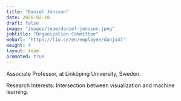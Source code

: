 ```yaml
---
title: "Daniel Jönsson"
date: 2020-02-10
draft: false
image: "images/team/daniel-jonsson.jpeg"
jobtitle: "Organization Committee"
weburl: "https://liu.se/en/employee/danjo37"
weight: 4
layout: team
promoted: true
---
```



Associate Professor, at Linköping University, Sweden. 


Research Interests: Intersection between visualization and machine learning.
